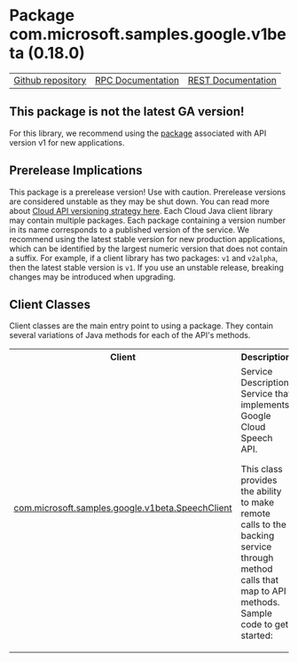 # Package com.microsoft.samples.google.v1beta (0.18.0)
<table>
   <tr>
     <td><a href="https://github.com/googleapis/google-cloud-java/tree/main/java-apikeys/google-cloud-apikeys/src/main/java/com/microsoft/samples/google/v1beta">Github repository</a></td>
     <td><a href="https://cloud.google.com/api-keys/docs/reference/rpc">RPC Documentation</a></td>
     <td><a href="https://cloud.google.com/api-keys/docs/reference/rest">REST Documentation</a></td>
   </tr>
 </table>

## This package is not the latest GA version! 

 For this library, we recommend using the [package](https://cloud.google.com/java/docs/reference/google-cloud-apikeys/latest/com.microsoft.samples.google.v1) associated with API version v1 for new applications.

## Prerelease Implications

This package is a prerelease version! Use with caution.
Prerelease versions are considered unstable as they may be shut down. You can read more about [Cloud API versioning strategy here](https://cloud.google.com/apis/design/versioning).
Each Cloud Java client library may contain multiple packages. Each package containing a version number in its name corresponds to a published version of the service.
We recommend using the latest stable version for new production applications, which can be identified by the largest numeric version that does not contain a suffix.
For example, if a client library has two packages: `v1` and `v2alpha`, then the latest stable version is `v1`.
If you use an unstable release, breaking changes may be introduced when upgrading.

## Client Classes
Client classes are the main entry point to using a package.
They contain several variations of Java methods for each of the API's methods.
<table>
   <tr>
     <th>
Client</th>
     <th>
Description</th>
<tr>
<td><a href="https://cloud.google.com/java/docs/reference/google-cloud-apikeys/latest/com.microsoft.samples.google.v1beta.SpeechClient">com.microsoft.samples.google.v1beta.SpeechClient</a></td>
<td>
Service Description: Service that implements Google Cloud Speech API.

 <p>This class provides the ability to make remote calls to the backing service through method
 calls that map to API methods. Sample code to get started:</td>
   </tr>
 </table>

